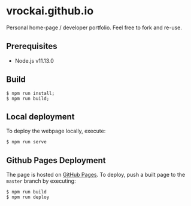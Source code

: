 # vrockai.github.io

Personal home-page / developer portfolio. Feel free to fork and re-use.

## Prerequisites

* Node.js v11.13.0

## Build

```
$ npm run install;
$ npm run build;
```

## Local deployment

To deploy the webpage locally, execute:

```
$ npm run serve
```

## Github Pages Deployment

The page is hosted on [GitHub Pages](https://pages.github.com/). 
To deploy, push a built page to the `master` branch by executing:
```
$ npm run build
$ npm run deploy
```
